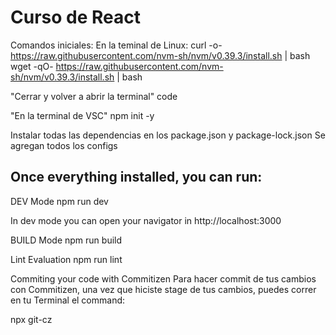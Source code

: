 # Curso de React

Comandos iniciales:
En la teminal de Linux:
curl -o- https://raw.githubusercontent.com/nvm-sh/nvm/v0.39.3/install.sh | bash
wget -qO- https://raw.githubusercontent.com/nvm-sh/nvm/v0.39.3/install.sh | bash

"Cerrar y volver a abrir la terminal"
code

"En la terminal de VSC"
npm init -y

Instalar todas las dependencias en los package.json y package-lock.json
Se agregan todos los configs

## Once everything installed, you can run:

DEV Mode
npm run dev

In dev mode you can open your navigator in http://localhost:3000

BUILD Mode
npm run build

Lint Evaluation
npm run lint

Commiting your code with Commitizen
Para hacer commit de tus cambios con Commitizen, una vez que hiciste stage de tus cambios, puedes correr en tu Terminal el command:

npx git-cz
